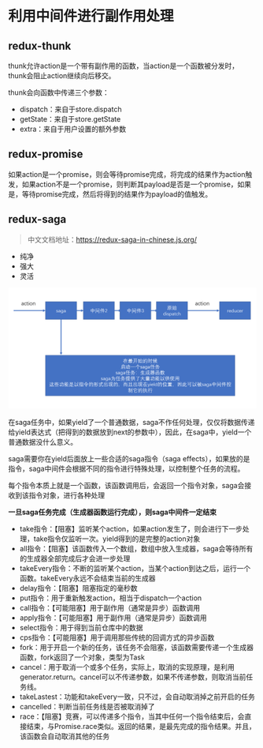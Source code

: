 # 利用中间件进行副作用处理

## redux-thunk

thunk允许action是一个带有副作用的函数，当action是一个函数被分发时，thunk会阻止action继续向后移交。

thunk会向函数中传递三个参数：

* dispatch：来自于store.dispatch
* getState：来自于store.getState
* extra：来自于用户设置的额外参数

## redux-promise

如果action是一个promise，则会等待promise完成，将完成的结果作为action触发，如果action不是一个promise，则判断其payload是否是一个promise，如果是，等待promise完成，然后将得到的结果作为payload的值触发。

## redux-saga

> 中文文档地址：https://redux-saga-in-chinese.js.org/

- 纯净
- 强大
- 灵活

![](assets/20190827-01.png)

在saga任务中，如果yield了一个普通数据，saga不作任何处理，仅仅将数据传递给yield表达式（把得到的数据放到next的参数中），因此，在saga中，yield一个普通数据没什么意义。

saga需要你在yield后面放上一些合适的saga指令（saga effects），如果放的是指令，saga中间件会根据不同的指令进行特殊处理，以控制整个任务的流程。

每个指令本质上就是一个函数，该函数调用后，会返回一个指令对象，saga会接收到该指令对象，进行各种处理

**一旦saga任务完成（生成器函数运行完成），则saga中间件一定结束**

- take指令：【阻塞】监听某个action，如果action发生了，则会进行下一步处理，take指令仅监听一次。yield得到的是完整的action对象
- all指令：【阻塞】该函数传入一个数组，数组中放入生成器，saga会等待所有的生成器全部完成后才会进一步处理
- takeEvery指令：不断的监听某个action，当某个action到达之后，运行一个函数。takeEvery永远不会结束当前的生成器
- delay指令：【阻塞】阻塞指定的毫秒数
- put指令：用于重新触发action，相当于dispatch一个action
- call指令：【可能阻塞】用于副作用（通常是异步）函数调用
- apply指令：【可能阻塞】用于副作用（通常是异步）函数调用
- select指令：用于得到当前仓库中的数据
- cps指令：【可能阻塞】用于调用那些传统的回调方式的异步函数
- fork：用于开启一个新的任务，该任务不会阻塞，该函数需要传递一个生成器函数，fork返回了一个对象，类型为Task
- cancel：用于取消一个或多个任务，实际上，取消的实现原理，是利用generator.return。cancel可以不传递参数，如果不传递参数，则取消当前任务线。
- takeLastest：功能和takeEvery一致，只不过，会自动取消掉之前开启的任务
- cancelled：判断当前任务线是否被取消掉了
- race：【阻塞】竞赛，可以传递多个指令，当其中任何一个指令结束后，会直接结束，与Promise.race类似。返回的结果，是最先完成的指令结果。并且，该函数会自动取消其他的任务